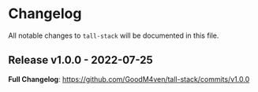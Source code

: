 # Changelog

All notable changes to `tall-stack` will be documented in this file.

## Release v1.0.0 - 2022-07-25

**Full Changelog**: https://github.com/GoodM4ven/tall-stack/commits/v1.0.0
